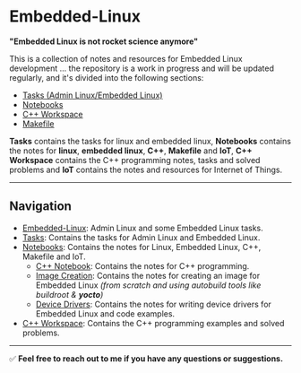 # Embedded-Linux

**"Embedded Linux is not rocket science anymore"**

This is a collection of notes and resources for Embedded Linux development ... the repository is a work in progress and will be updated regularly, and it's divided into the following sections:

- [Tasks (Admin Linux/Embedded Linux)](Tasks/)
- [Notebooks](Notebooks/)
- [C++ Workspace](C++-workspace/)
- [Makefile](Notebooks/Makefile)

**Tasks** contains the tasks for linux and embedded linux, **Notebooks** contains the notes for **linux**, **embedded linux**, **C++**, **Makefile** and **IoT**, **C++ Workspace** contains the C++ programming notes, tasks and solved problems and **IoT** contains the notes and resources for Internet of Things.

---

## Navigation

- [Embedded-Linux](#embedded-linux/): Admin Linux and some Embedded Linux tasks.
- [Tasks](Tasks/): Contains the tasks for Admin Linux and Embedded Linux.
- [Notebooks](Notebooks/): Contains the notes for Linux, Embedded Linux, C++, Makefile and IoT.
  - [C++ Notebook](Notebooks/C++/): Contains the notes for C++ programming.
  - [Image Creation](Notebooks/Embedded%20Linux/Image%20Creation/): Contains the notes for creating an image for Embedded Linux _(from scratch and using autobuild tools like buildroot & **yocto**)_
  - [Device Drivers](Notebooks/Embedded%20Linux/Device%20Driver/): Contains the notes for writing device drivers for Embedded Linux and code examples.
- [C++ Workspace](C++-workspace/): Contains the C++ programming examples and solved problems.

---

:white_check_mark: **Feel free to reach out to me if you have any questions or suggestions.**
